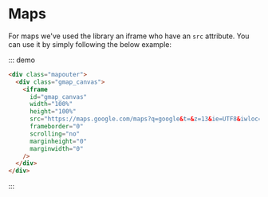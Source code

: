 # Maps

For maps we've used the library an iframe who have an `src` attribute. You can use it by simply following the below example:

::: demo
```html
<div class="mapouter">
  <div class="gmap_canvas">
    <iframe
      id="gmap_canvas"
      width="100%"
      height="100%"
      src="https://maps.google.com/maps?q=google&t=&z=13&ie=UTF8&iwloc=&output=embed"
      frameborder="0"
      scrolling="no"
      marginheight="0"
      marginwidth="0"
    />
  </div>
</div>
```
:::
